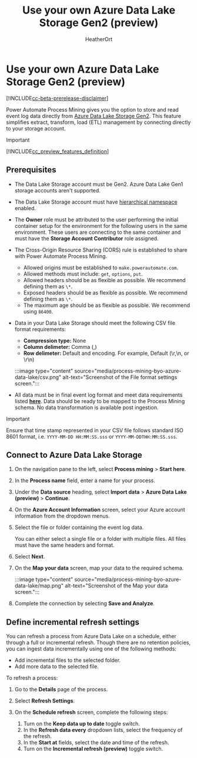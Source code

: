 ﻿---
title: Use your own Azure Data Lake Storage Gen2 (preview)
description: Learn how to store and read event log data directly from Azure Data Lake Storage Gen2.
author: HeatherOrt
contributors:
  - HeatherOrt
  - v-aangie 
ms.subservice: process-advisor
ms.topic: conceptual
ms.date: 08/08/2023
ms.custom: bap-template
ms.author: heortaol
ms.reviewer: angieandrews
---

# Use your own Azure Data Lake Storage Gen2 (preview)

[!INCLUDE[cc-beta-prerelease-disclaimer](./includes/cc-beta-prerelease-disclaimer.md)]

Power Automate Process Mining gives you the option to store and read event log data directly from [Azure Data Lake Storage Gen2](/azure/storage/blobs/data-lake-storage-introduction). This feature simplifies extract, transform, load (ETL) management by connecting directly to your storage account.

> [!IMPORTANT]
> [!INCLUDE[cc_preview_features_definition](includes/cc-preview-features-definition.md)]

## Prerequisites

- The Data Lake Storage account must be Gen2. Azure Data Lake Gen1 storage accounts aren't supported.
- The Data Lake Storage account must have [hierarchical namespace](/azure/storage/blobs/data-lake-storage-namespace) enabled.
- The **Owner** role must be attributed to the user performing the initial container setup for the environment for the following users in the same environment. These users are connecting to the same container and must have the **Storage Account Contributor** role assigned.

- The Cross-Origin Resource Sharing (CORS) rule is established to share with Power Automate Process Mining.
    - Allowed origins must be established to `make.powerautomate.com`.
    - Allowed methods must include: `get`, `options`, `put`.
    - Allowed headers should be as flexible as possible. We recommend defining them as `\*`.
    - Exposed headers should be as flexible as possible. We recommend defining them as `\*`.
    - The maximum age should be as flexible as possible. We recommend using `86400`.

-   Data in your Data Lake Storage should meet the following CSV file format requirements:

    -   **Compression type:** None
    -   **Column delimeter:** Comma (,)
    -   **Row delimeter:** Default and encoding. For example, Default (\r,\n, or \r\n) 

    :::image type="content" source="media/process-mining-byo-azure-data-lake/csv.png" alt-text="Screenshot of the File format settings screen.":::

- All data must be in final event log format and meet data requirements listed [**here**](https://learn.microsoft.com/en-us/power-automate/process-mining-processes-and-data#data-requirements). Data should be ready to be mapped to the Process Mining schema. No data transformation is available post ingestion.

> [!IMPORTANT]
> Ensure that time stamp represented in your CSV file follows standard ISO 8601 format, i.e. `YYYY-MM-DD HH:MM:SS.sss` or `YYYY-MM-DDTHH:MM:SS.sss`.


## Connect to Azure Data Lake Storage

1. On the navigation pane to the left, select **Process mining** > **Start here**.
1. In the **Process name** field, enter a name for your process.
1. Under the **Data source** heading, select **Import data** > **Azure Data Lake (preview)** > **Continue**.
1. On the **Azure Account Information** screen, select your Azure account information from the dropdown menus.
1. Select the file or folder containing the event log data.

    You can either select a single file or a folder with multiple files. All files must have the same headers and format.
1. Select **Next**.
1. On the **Map your data** screen, map your data to the required schema.

    :::image type="content" source="media/process-mining-byo-azure-data-lake/map.png" alt-text="Screenshot of the Map your data screen.":::

1. Complete the connection by selecting **Save and Analyze**.

## Define incremental refresh settings

You can refresh a process from Azure Data Lake on a schedule, either through a full or incremental refresh. Though there are no retention policies, you can ingest data incrementally using one of the following methods:

- Add incremental files to the selected folder.
- Add more data to the selected file.

To refresh a process:

1. Go to the **Details** page of the process.

1. Select **Refresh Settings**.

1. On the **Schedule refresh** screen, complete the following steps:

    1. Turn on the **Keep data up to date** toggle switch.
    1. In the **Refresh data every** dropdown lists, select the frequency of the refresh.
    1. In the **Start at** fields, select the date and time of the refresh.
    1. Turn on the **Incremental refresh (preview)** toggle switch.
